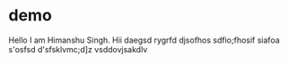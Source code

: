 # demo
Hello I am Himanshu Singh.
Hii
daegsd
rygrfd
djsofhos
sdfio;fhosif
siafoa
s'osfsd
d'sfsklvmc;d]z
vsddovjsakdlv

